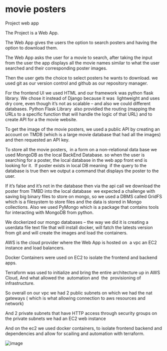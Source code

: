 

# movie posters

Project web app 

The Project is a Web App.

The Web App gives the users the option to search posters and having the option to download them.

The Web App asks the user for a movie to search, after taking the input from the user the app displays all the movie names similar to what the user searched and their corresponding poster images.

Then the user gets the choice to select posters he wants to download. we used git as our version control and github as our repository manager.

For the frontend UI we used HTML and our framework was python flask library. We chose it instead of Django because it was  lightweight and uses dry core, even though it’s not as scalable – and also we could different databases. Python Flask Library  also providied the routing (mapping the URLs to a specific function that will handle the logic of that URL) and to create API for a the movie website.

To get the image of the movie posters, we used a public API by creating an account on TMDB (which is a large movie database that had all the images) and then requested an API key.

To store all the movie posters,  in a form on a non-relational data base we used MongoDB as the local BackEnd Database. so when the user is searching for a poster, the local database in the web app front end is looking for it.  If poster exists in local DB meaning  if the query to the database is true then we output a command that displays the poster to the user.

If it’s false and it’s not in the database then via the api call we download the poster from TMBD into the local database  we expected a challenge with saving big binary files to store on mongo, so we used a DBMS called GridFS which is a filesystem to store files and the data is stored in Mongo collections. Also we used PyMongo which is a package that contains tools for interacting with MongoDB from python.

We dockerized our mongo databases – the way we did it is creating a userdata file text file that will install docker, will fatch the latests version from git and will create the images and load the containers.

AWS is the cloud provider where the Web App is hosted on  a vpc an EC2 instance and load balancers.

Docker Containers were used on EC2 to isolate the frontend and backend apps.

Terraform was used to initialize and bring the entire architecture up in AWS Cloud, And what allowed the  automation and  the  provisioning of infrastructure.

So overall on our vpc we had 2 public subnets on which we had the nat gateways ( which is what allowing connection to aws resources and network)

And 2 private subnets that have HTTP access through security groups on the private subnets we had an EC2 web instance

And on the ec2 we used docker containers, to isolate frontend backend and dependencies and allow for scailing and automation with terraform.


![image](https://user-images.githubusercontent.com/83873276/177345745-aa651940-a84c-4e2c-a7e5-cd0d24452c50.png)

